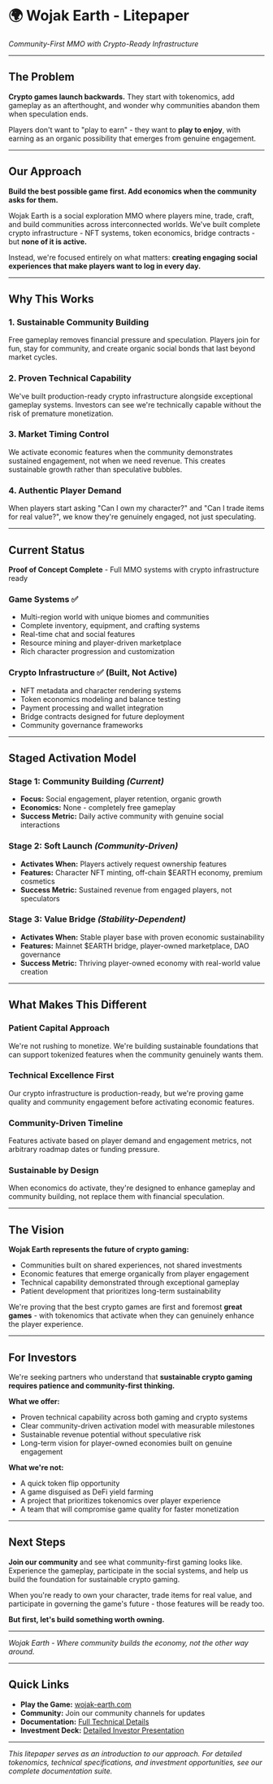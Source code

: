 # 🌍 Wojak Earth - Litepaper

_Community-First MMO with Crypto-Ready Infrastructure_

---

## The Problem

**Crypto games launch backwards.** They start with tokenomics, add gameplay as an afterthought, and wonder why communities abandon them when speculation ends.

Players don't want to "play to earn" - they want to **play to enjoy**, with earning as an organic possibility that emerges from genuine engagement.

---

## Our Approach

**Build the best possible game first. Add economics when the community asks for them.**

Wojak Earth is a social exploration MMO where players mine, trade, craft, and build communities across interconnected worlds. We've built complete crypto infrastructure - NFT systems, token economics, bridge contracts - but **none of it is active.**

Instead, we're focused entirely on what matters: **creating engaging social experiences that make players want to log in every day.**

---

## Why This Works

### 1. **Sustainable Community Building**

Free gameplay removes financial pressure and speculation. Players join for fun, stay for community, and create organic social bonds that last beyond market cycles.

### 2. **Proven Technical Capability**

We've built production-ready crypto infrastructure alongside exceptional gameplay systems. Investors can see we're technically capable without the risk of premature monetization.

### 3. **Market Timing Control**

We activate economic features when the community demonstrates sustained engagement, not when we need revenue. This creates sustainable growth rather than speculative bubbles.

### 4. **Authentic Player Demand**

When players start asking "Can I own my character?" and "Can I trade items for real value?", we know they're genuinely engaged, not just speculating.

---

## Current Status

**Proof of Concept Complete** - Full MMO systems with crypto infrastructure ready

### Game Systems ✅

- Multi-region world with unique biomes and communities
- Complete inventory, equipment, and crafting systems
- Real-time chat and social features
- Resource mining and player-driven marketplace
- Rich character progression and customization

### Crypto Infrastructure ✅ (Built, Not Active)

- NFT metadata and character rendering systems
- Token economics modeling and balance testing
- Payment processing and wallet integration
- Bridge contracts designed for future deployment
- Community governance frameworks

---

## Staged Activation Model

### **Stage 1: Community Building** _(Current)_

- **Focus:** Social engagement, player retention, organic growth
- **Economics:** None - completely free gameplay
- **Success Metric:** Daily active community with genuine social interactions

### **Stage 2: Soft Launch** _(Community-Driven)_

- **Activates When:** Players actively request ownership features
- **Features:** Character NFT minting, off-chain $EARTH economy, premium cosmetics
- **Success Metric:** Sustained revenue from engaged players, not speculators

### **Stage 3: Value Bridge** _(Stability-Dependent)_

- **Activates When:** Stable player base with proven economic sustainability
- **Features:** Mainnet $EARTH bridge, player-owned marketplace, DAO governance
- **Success Metric:** Thriving player-owned economy with real-world value creation

---

## What Makes This Different

### **Patient Capital Approach**

We're not rushing to monetize. We're building sustainable foundations that can support tokenized features when the community genuinely wants them.

### **Technical Excellence First**

Our crypto infrastructure is production-ready, but we're proving game quality and community engagement before activating economic features.

### **Community-Driven Timeline**

Features activate based on player demand and engagement metrics, not arbitrary roadmap dates or funding pressure.

### **Sustainable by Design**

When economics do activate, they're designed to enhance gameplay and community building, not replace them with financial speculation.

---

## The Vision

**Wojak Earth represents the future of crypto gaming:**

- Communities built on shared experiences, not shared investments
- Economic features that emerge organically from player engagement
- Technical capability demonstrated through exceptional gameplay
- Patient development that prioritizes long-term sustainability

We're proving that the best crypto games are first and foremost **great games** - with tokenomics that activate when they can genuinely enhance the player experience.

---

## For Investors

We're seeking partners who understand that **sustainable crypto gaming requires patience and community-first thinking.**

**What we offer:**

- Proven technical capability across both gaming and crypto systems
- Clear community-driven activation model with measurable milestones
- Sustainable revenue potential without speculative risk
- Long-term vision for player-owned economies built on genuine engagement

**What we're not:**

- A quick token flip opportunity
- A game disguised as DeFi yield farming
- A project that prioritizes tokenomics over player experience
- A team that will compromise game quality for faster monetization

---

## Next Steps

**Join our community** and see what community-first gaming looks like. Experience the gameplay, participate in the social systems, and help us build the foundation for sustainable crypto gaming.

When you're ready to own your character, trade items for real value, and participate in governing the game's future - those features will be ready too.

**But first, let's build something worth owning.**

---

_Wojak Earth - Where community builds the economy, not the other way around._

---

## Quick Links

- **Play the Game:** [wojak-earth.com](https://earth.ndao.computer.com)
- **Community:** Join our community channels for updates
- **Documentation:** [Full Technical Details](./WHITEPAPER.md)
- **Investment Deck:** [Detailed Investor Presentation](./PITCHDECK.md)

---

_This litepaper serves as an introduction to our approach. For detailed tokenomics, technical specifications, and investment opportunities, see our complete documentation suite._
